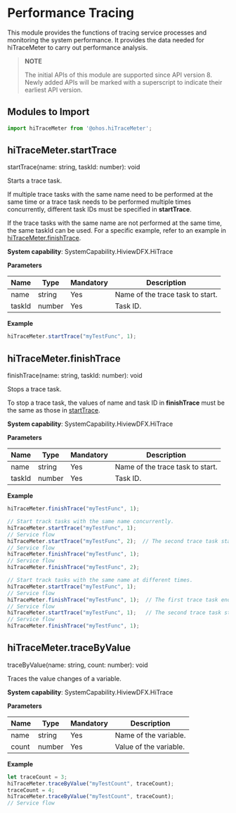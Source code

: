 # Performance Tracing

This module provides the functions of tracing service processes and monitoring the system performance. It provides the data needed for hiTraceMeter to carry out performance analysis.

> **NOTE**
> 
> The initial APIs of this module are supported since API version 8. Newly added APIs will be marked with a superscript to indicate their earliest API version.


## Modules to Import

```js
import hiTraceMeter from '@ohos.hiTraceMeter';
```


## hiTraceMeter.startTrace

startTrace(name: string, taskId: number): void

Starts a trace task.

If multiple trace tasks with the same name need to be performed at the same time or a trace task needs to be performed multiple times concurrently, different task IDs must be specified in **startTrace**.

If the trace tasks with the same name are not performed at the same time, the same taskId can be used. For a specific example, refer to an example in [hiTraceMeter.finishTrace](#hitracemeterfinishtrace).

**System capability**: SystemCapability.HiviewDFX.HiTrace

**Parameters**

| Name| Type | Mandatory | Description |
| -------- | -------- | -------- | -------- |
| name | string | Yes | Name of the trace task to start. |
| taskId | number | Yes| Task ID. |

**Example**

```js
hiTraceMeter.startTrace("myTestFunc", 1);
```


## hiTraceMeter.finishTrace

finishTrace(name: string, taskId: number): void

Stops a trace task.

To stop a trace task, the values of name and task ID in **finishTrace** must be the same as those in [startTrace](#hitracemeterstarttrace).

**System capability**: SystemCapability.HiviewDFX.HiTrace

**Parameters**

| Name| Type| Mandatory| Description|
| -------- | -------- | -------- | -------- |
| name | string | Yes| Name of the trace task to start. |
| taskId | number | Yes| Task ID. |

**Example**

```js
hiTraceMeter.finishTrace("myTestFunc", 1);
```

```js
// Start track tasks with the same name concurrently.
hiTraceMeter.startTrace("myTestFunc", 1);
// Service flow
hiTraceMeter.startTrace("myTestFunc", 2);  // The second trace task starts while the first task is still running. The first and second tasks have the same name but different task IDs.
// Service flow
hiTraceMeter.finishTrace("myTestFunc", 1);
// Service flow
hiTraceMeter.finishTrace("myTestFunc", 2);
```

```js
// Start track tasks with the same name at different times.
hiTraceMeter.startTrace("myTestFunc", 1);
// Service flow
hiTraceMeter.finishTrace("myTestFunc", 1);  // The first trace task ends.
// Service flow
hiTraceMeter.startTrace("myTestFunc", 1);   // The second trace task starts after the first task ends. The two tasks have the same name and task ID. 
// Service flow
hiTraceMeter.finishTrace("myTestFunc", 1);
```


## hiTraceMeter.traceByValue

traceByValue(name: string, count: number): void

Traces the value changes of a variable.

**System capability**: SystemCapability.HiviewDFX.HiTrace

**Parameters**

| Name| Type| Mandatory| Description|
| -------- | -------- | -------- | -------- |
| name | string | Yes | Name of the variable. |
| count | number | Yes | Value of the variable. |

**Example**
```js
let traceCount = 3;
hiTraceMeter.traceByValue("myTestCount", traceCount);
traceCount = 4;
hiTraceMeter.traceByValue("myTestCount", traceCount);
// Service flow
```
